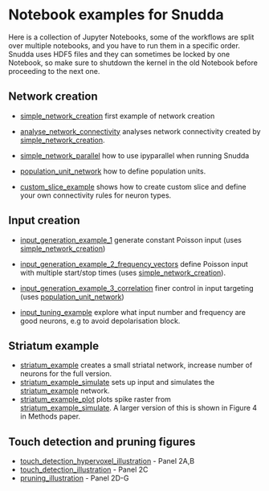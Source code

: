 # Notebook examples for Snudda

Here is a collection of Jupyter Notebooks, some of the workflows are split over multiple notebooks, and you have to run them in a specific order. Snudda uses HDF5 files and they can sometimes be locked by one Notebook, so make sure to shutdown the kernel in the old Notebook before proceeding to the next one.

## Network creation
* [simple_network_creation](simple_network_creation.ipynb) first example of network creation
* [analyse_network_connectivity](analyse_network_connectivity.ipynb) analyses network connectivity created by [simple_network_creation](simple_network_creation.ipynb).

* [simple_network_parallel](simple_network_parallel.ipynb) how to use ipyparallel when running Snudda

* [population_unit_network](population_unit_network.ipynb) how to define population units.
* [custom_slice_example](custom_slice_example.ipynb) shows how to create custom slice and define your own connectivity rules for neuron types.

## Input creation
* [input_generation_example_1](input_generation_example_1.ipynb) generate constant Poisson input (uses [simple_network_creation](simple_network_creation.ipynb))
* [input_generation_example_2_frequency_vectors](input_generation_example_2_frequency_vectors.ipynb) define Poisson input with multiple start/stop times (uses [simple_network_creation](simple_network_creation.ipynb)).
* [input_generation_example_3_correlation](input_generation_example_3_correlation.ipynb) finer control in input targeting (uses [population_unit_network](population_unit_network.ipynb))

* [input_tuning_example](input_tuning_example.ipynb) explore what input number and frequency are good neurons, e.g to avoid depolarisation block.


## Striatum example
* [striatum_example](striatum_example.ipynb) creates a small striatal network, increase number of neurons for the full version.
* [striatum_example_simulate](striatum_example_simulate.ipynb) sets up input and simulates the [striatum_example](striatum_example.ipynb) network.
* [striatum_example_plot](striatum_example_plot.ipynb) plots spike raster from [striatum_example_simulate](striatum_example_simulate.ipynb). A larger version of this is shown in Figure 4 in Methods paper.

## Touch detection and pruning figures
* [touch_detection_hypervoxel_illustration](../illustrations/touch_detection_hypervoxel_illustration.ipynb) - Panel 2A,B
* [touch_detection_illustration](../illustrations/touch_detection_illustration.ipynb) - Panel 2C
* [pruning_illustration](../illustrations/pruning_illustration.ipynb) - Panel 2D-G
